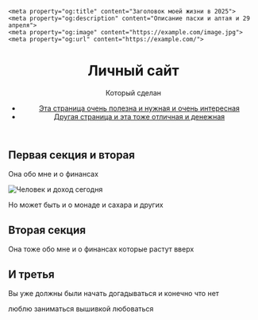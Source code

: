 <!DOCTYPE html>
<html lang="ru">
  <head>
    <meta charset="utf-8">
    <meta name="viewport" content="width=device-width, initial-scale=1.0">
    <title>Отличный день уже 29 апреля</title>
    <link rel="stylesheet" href="./styles/style.css">

    <meta property="og:title" content="Заголовок моей жизни в 2025">
    <meta property="og:description" content="Описание пасхи и алтая и 29 апреля">
    <meta property="og:image" content="https://example.com/image.jpg">
    <meta property="og:url" content="https://example.com/">
  </head>
  <body>
    <header>
      <h1>Личный сайт</h1>
      <p>Который сделан</p>
      <nav>
        <ul>
          <li><a href="index.html">Эта страница очень полезна и нужная и очень интересная</a></li>
          <li><a href="catalog.html">Другая страница и эта тоже отличная и денежная</a></li>
        </ul>
      </nav>
    </header>
    <main>
      <article>
        <section>
          <h2>Первая секция и вторая</h2>
          <p>Она обо мне и о финансах</p>
          <img src="images/image.png" alt="Человек и доход сегодня">
          <p>Но может быть и о монаде и сахара и других</p>
        </section>
        <section>
          <h2>Вторая секция</h2>
          <p>Она тоже обо мне и о финансах
          которые растут вверх</p>
        </section>
        <section>
          <h2>И третья</h2>
          <p>Вы уже должны были начать догадываться и конечно что нет</p>
        </section>
      </article>
    </main>
    <footer>
      <p>люблю заниматься вышивкой любоваться</p>
    </footer>
    <!-- сюда можно подключить jquery <script src="scripts/app.js" defer></script> -->
  </body>
</html>
